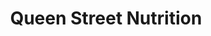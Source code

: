 ---
title: "Queen Street Nutrition"
url: /rising-sun/queen-street-nutrition/
shop: Nahrungsergänzung
---